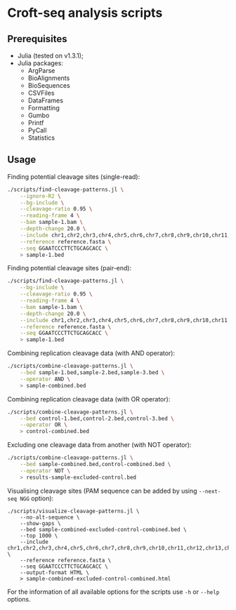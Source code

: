 # Croft-seq analysis scripts

## Prerequisites

* Julia (tested on v1.3.1);
* Julia packages:
  * ArgParse
  * BioAlignments
  * BioSequences
  * CSVFiles
  * DataFrames
  * Formatting
  * Gumbo
  * Printf
  * PyCall
  * Statistics

## Usage

Finding potential cleavage sites (single-read):

```bash
./scripts/find-cleavage-patterns.jl \
    --ignore-R2 \
    --bg-include \
    --cleavage-ratio 0.95 \
    --reading-frame 4 \
    --bam sample-1.bam \
    --depth-change 20.0 \
    --include chr1,chr2,chr3,chr4,chr5,chr6,chr7,chr8,chr9,chr10,chr11,chr12,chr13,chr14,chr15,chr16,chr17,chr18,chr19,chr20,chr21,chr22,chrX,chrY \
    --reference reference.fasta \
    --seq GGAATCCCTTCTGCAGCACC \
    > sample-1.bed
```

Finding potential cleavage sites (pair-end):

```bash
./scripts/find-cleavage-patterns.jl \
    --bg-include \
    --cleavage-ratio 0.95 \
    --reading-frame 4 \
    --bam sample-1.bam \
    --depth-change 20.0 \
    --include chr1,chr2,chr3,chr4,chr5,chr6,chr7,chr8,chr9,chr10,chr11,chr12,chr13,chr14,chr15,chr16,chr17,chr18,chr19,chr20,chr21,chr22,chrX,chrY \
    --reference reference.fasta \
    --seq GGAATCCCTTCTGCAGCACC \
    > sample-1.bed
```

Combining replication cleavage data (with AND operator):

```bash
./scripts/combine-cleavage-patterns.jl \
    --bed sample-1.bed,sample-2.bed,sample-3.bed \
    --operator AND \
    > sample-combined.bed
```

Combining replication cleavage data (with OR operator):

```bash
./scripts/combine-cleavage-patterns.jl \
    --bed control-1.bed,control-2.bed,control-3.bed \
    --operator OR \
    > control-combined.bed
```

Excluding one cleavage data from another (with NOT operator):

```bash
./scripts/combine-cleavage-patterns.jl \
    --bed sample-combined.bed,control-combined.bed \
    --operator NOT \
    > results-sample-excluded-control.bed
```

Visualising cleavage sites (PAM sequence can be added by using `--next-seq NGG` option):

```
./scripts/visualize-cleavage-patterns.jl \
    --no-alt-sequence \
    --show-gaps \
    --bed sample-combined-excluded-control-combined.bed \
    --top 1000 \
    --include chr1,chr2,chr3,chr4,chr5,chr6,chr7,chr8,chr9,chr10,chr11,chr12,chr13,chr14,chr15,chr16,chr17,chr18,chr19,chr20,chr21,chr22,chrX,chrY \
    --reference reference.fasta \
    --seq GGAATCCCTTCTGCAGCACC \
    --output-format HTML \
    > sample-combined-excluded-control-combined.html
```

For the information of all available options for the scripts use `-h` or `--help` options.